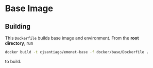 # Base Image

## Building

This `Dockerfile` builds base image and environment.  From the **root directory**, run

```bash
docker build -t cjsantiago/emonet-base -f docker/base/Dockerfile .
```
to build.
